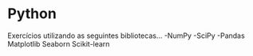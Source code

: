 # Python
Exercícios utilizando as seguintes bibliotecas...
-NumPy
-SciPy
-Pandas
Matplotlib
Seaborn
Scikit-learn
